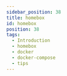 ```yaml
---
sidebar_position: 38
title: homebox
id: homebox
position: 38
tags:
  - Introduction
  - homebox
  - docker
  - docker-compose
  - tips
---
```

